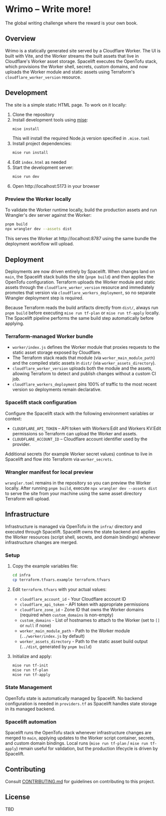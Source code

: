 # Wrimo – Write more!

The global writing challenge where the reward is your own book.

## Overview

Wrimo is a statically generated site served by a Cloudflare Worker. The UI is built with Vite, and the Worker streams the built assets that live in Cloudflare's Worker asset storage. Spacelift executes the OpenTofu stack, which provisions the Worker shell, secrets, custom domains, and now uploads the Worker module and static assets using Terraform's `cloudflare_worker_version` resource.

## Development

The site is a simple static HTML page. To work on it locally:

1. Clone the repository
2. Install development tools using [mise](https://mise.jdx.dev/):
   ```bash
   mise install
   ```
   This will install the required Node.js version specified in `.mise.toml`
3. Install project dependencies:
   ```bash
   mise run install
   ```
4. Edit `index.html` as needed
5. Start the development server:
   ```bash
   mise run dev
   ```
6. Open http://localhost:5173 in your browser

### Preview the Worker locally

To validate the Worker runtime locally, build the production assets and run Wrangler's dev server against the Worker:

```bash
pnpm build
npx wrangler dev --assets dist
```

This serves the Worker at http://localhost:8787 using the same bundle the deployment workflow will upload.

## Deployment

Deployments are now driven entirely by Spacelift. When changes land on `main`, the Spacelift stack builds the site (`pnpm build`) and then applies the OpenTofu configuration. Terraform uploads the Worker module and static assets through the `cloudflare_worker_version` resource and immediately promotes that version via `cloudflare_workers_deployment`, so no separate Wrangler deployment step is required.

Because Terraform reads the build artifacts directly from `dist/`, always run `pnpm build` before executing `mise run tf-plan` or `mise run tf-apply` locally. The Spacelift pipeline performs the same build step automatically before applying.

### Terraform-managed Worker bundle

- `worker/index.js` defines the Worker module that proxies requests to the static asset storage exposed by Cloudflare.
- The Terraform stack reads that module (via `worker_main_module_path`) and the compiled static assets in `dist/` (via `worker_assets_directory`).
- `cloudflare_worker_version` uploads both the module and the assets, allowing Terraform to detect and publish changes without a custom CI job.
- `cloudflare_workers_deployment` pins 100% of traffic to the most recent version so deployments remain declarative.

### Spacelift stack configuration

Configure the Spacelift stack with the following environment variables or context:

- `CLOUDFLARE_API_TOKEN` – API token with Workers:Edit and Workers KV:Edit permissions so Terraform can upload the Worker and assets.
- `CLOUDFLARE_ACCOUNT_ID` – Cloudflare account identifier used by the provider.

Additional secrets (for example Worker secret values) continue to live in Spacelift and flow into Terraform via `worker_secrets`.

### Wrangler manifest for local preview

`wrangler.toml` remains in the repository so you can preview the Worker locally. After running `pnpm build`, execute `npx wrangler dev --assets dist` to serve the site from your machine using the same asset directory Terraform will upload.

## Infrastructure

Infrastructure is managed via OpenTofu in the `infra/` directory and executed through Spacelift. Spacelift owns the state backend and applies the Worker resources (script shell, secrets, and domain bindings) whenever infrastructure changes are merged.

### Setup

1. Copy the example variables file:
   ```bash
   cd infra
   cp terraform.tfvars.example terraform.tfvars
   ```

2. Edit `terraform.tfvars` with your actual values:
   - `cloudflare_account_id` - Your Cloudflare account ID
   - `cloudflare_api_token` - API token with appropriate permissions
   - `cloudflare_zone_id` - Zone ID that owns the Worker domains (required when `custom_domains` is non-empty)
   - `custom_domains` - List of hostnames to attach to the Worker (set to `[]` or `null` if none)
   - `worker_main_module_path` - Path to the Worker module (`../worker/index.js` by default)
   - `worker_assets_directory` - Path to the static asset build output (`../dist`, generated by `pnpm build`)

3. Initialize and apply:
   ```bash
   mise run tf-init
   mise run tf-plan
   mise run tf-apply
   ```

### State Management

OpenTofu state is automatically managed by Spacelift. No backend configuration is needed in `providers.tf` as Spacelift handles state storage in its managed backend.

### Spacelift automation

Spacelift runs the OpenTofu stack whenever infrastructure changes are merged to `main`, applying updates to the Worker script container, secrets, and custom domain bindings. Local runs (`mise run tf-plan` / `mise run tf-apply`) remain useful for validation, but the production lifecycle is driven by Spacelift.

## Contributing

Consult [CONTRIBUTING.md](CONTRIBUTING.md) for guidelines on contributing to this project.

## License

TBD
